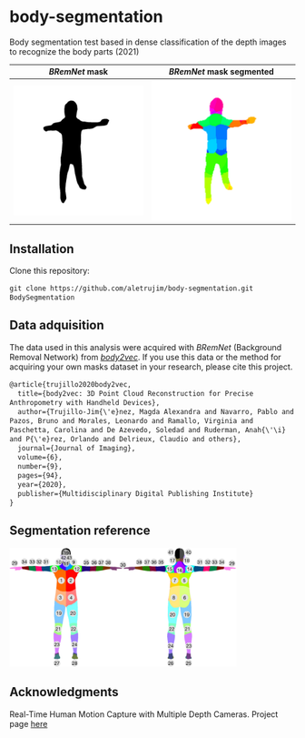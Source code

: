 # body-segmentation
Body segmentation test based in dense classification of the depth images to recognize the body parts (2021)

| *BRemNet* mask | *BRemNet* mask segmented |
| --- | --- |
| <img src="images/bremnet_mask.png" width="300"/> | <img src="images/bremnet_mask_segmented.png" width="320"/> |

## Installation
Clone this repository:
```
git clone https://github.com/aletrujim/body-segmentation.git BodySegmentation
```
## Data adquisition
The data used in this analysis were acquired with *BRemNet* (Background Removal Network) from [*body2vec*](https://doi.org/10.3390/jimaging6090094).
If you use this data or the method for acquiring your own masks dataset in your research, please cite this project.
```
@article{trujillo2020body2vec,
  title={body2vec: 3D Point Cloud Reconstruction for Precise Anthropometry with Handheld Devices},
  author={Trujillo-Jim{\'e}nez, Magda Alexandra and Navarro, Pablo and Pazos, Bruno and Morales, Leonardo and Ramallo, Virginia and Paschetta, Carolina and De Azevedo, Soledad and Ruderman, Anah{\'\i} and P{\'e}rez, Orlando and Delrieux, Claudio and others},
  journal={Journal of Imaging},
  volume={6},
  number={9},
  pages={94},
  year={2020},
  publisher={Multidisciplinary Digital Publishing Institute}
}
```

## Segmentation reference
<img src="images/reference.png" width="400"/>

## Acknowledgments
Real-Time Human Motion Capture with Multiple Depth Cameras. Project page [here](https://www.cs.ubc.ca/~shafaei/homepage/projects/crv16.php)

